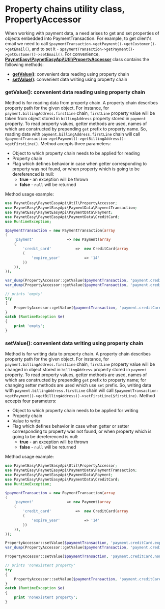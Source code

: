 # Property chains utility class, PropertyAccessor

When working with payment data, a need arises to get and set properties of objects embedded into PaymentTransaction. For example, to get client's email we need to call `$paymentTransaction->getPayment()->getCustomer()->getEmail()`, and to set it - `$paymentTransaction->getPayment()->getCustomer()->setEmail()`. For convenience, **[PaynetEasy\PaynetEasyApi\Util\PropertyAccessor](../../../source/PaynetEasy/PaynetEasyApi/Util/PropertyAccessor.php)** class contains the following methods:
* **[getValue()](#getValue)**: convenient data reading using property chain
* **[setValue()](#setValue)**: convenient data writing using property chain

### <a name="getValue"></a> getValue(): convenient data reading using property chain

Method is for reading data from property chain. A property chain describes property path for the given object. For instance, for `payment.billingAddress.firstLine` chain, `firstLine` property value will be taken from object stored in `billingAddress` property stored in `payment` property. To read property values, getter methods are used, names of which are constructed by prepending `get` prefix to property name. So, reading data with `payment.billingAddress.firstLine` chain will call `$paymentTransaction->getPayment()->getBillingAddress()->getFirstLine()`.
Method accepts three parameters:
* Object to which property chain needs to be applied for reading
* Property chain
* Flag which defines behavior in case when getter corresponding to property was not found, or when property which is going to be dereferenced is null:
    * **true** - an exception will be thrown
    * **false** - `null` will be returned

Method usage example:
```php
use PaynetEasy\PaynetEasyApi\Util\PropertyAccessor;
use PaynetEasy\PaynetEasyApi\PaymentData\PaymentTransaction;
use PaynetEasy\PaynetEasyApi\PaymentData\Payment;
use PaynetEasy\PaynetEasyApi\PaymentData\CreditCard;
use RuntimeException;

$paymentTransaction = new PaymentTransaction(array
(
    'payment'               => new Payment(array
    (
        'credit_card'           =>  new CreditCard(array
        (
            'expire_year'           => '14'
        ))
    )),
));

var_dump(PropertyAccessor::getValue($paymentTransaction, 'payment.creditCard.expireYear')); // 14
var_dump(PropertyAccessor::getValue($paymentTransaction, 'payment.creditCard.expireMonth', false)); // null

// prints 'empty'
try
{
    PropertyAccessor::getValue($paymentTransaction, 'payment.creditCard.expireMonth');
}
catch (RuntimeException $e)
{
    print 'empty';
}
```

### <a name="setValue"></a> setValue(): convenient data writing using property chain

Method is for writing data to property chain. A property chain describes property path for the given object. For instance, for `payment.billingAddress.firstLine` chain, `firstLine` property value will be changed in object stored in `billingAddress` property stored in `payment` property. To read property values, getter methods are used, names of which are constructed by prepending `get` prefix to property name; for changing setter methods are used which use `set` prefix. So, writing data with `payment.billingAddress.firstLine` chain will call `$paymentTransaction->getPayment()->getBillingAddress()->setFirstLine($firstLine)`.
Method accepts four parameters:
* Object to which property chain needs to be applied for writing
* Property chain
* Value to write
* Flag which defines behavior in case when getter or setter corresponding to property was not found, or when property which is going to be dereferenced is null:
    * **true** - an exception will be thrown
    * **false** - `null` will be returned

Method usage example:
```php
use PaynetEasy\PaynetEasyApi\Util\PropertyAccessor;
use PaynetEasy\PaynetEasyApi\PaymentData\PaymentTransaction;
use PaynetEasy\PaynetEasyApi\PaymentData\Payment;
use PaynetEasy\PaynetEasyApi\PaymentData\CreditCard;
use RuntimeException;

$paymentTransaction = new PaymentTransaction(array
(
    'payment'               => new Payment(array
    (
        'credit_card'           =>  new CreditCard(array
        (
            'expire_year'           => '14'
        ))
    )),
));

PropertyAccessor::setValue($paymentTransaction, 'payment.creditCard.expireYear', 15);
var_dump(PropertyAccessor::getValue($paymentTransaction, 'payment.creditCard.expireYear')); // 15

PropertyAccessor::setValue($paymentTransaction, 'payment.creditCard.nonExistentProperty', 'value', false); // nothing will happen

// prints 'nonexistent property'
try
{
    PropertyAccessor::setValue($paymentTransaction, 'payment.creditCard.nonExistentProperty', 'value');
}
catch (RuntimeException $e)
{
    print 'nonexistent property';
}
```
